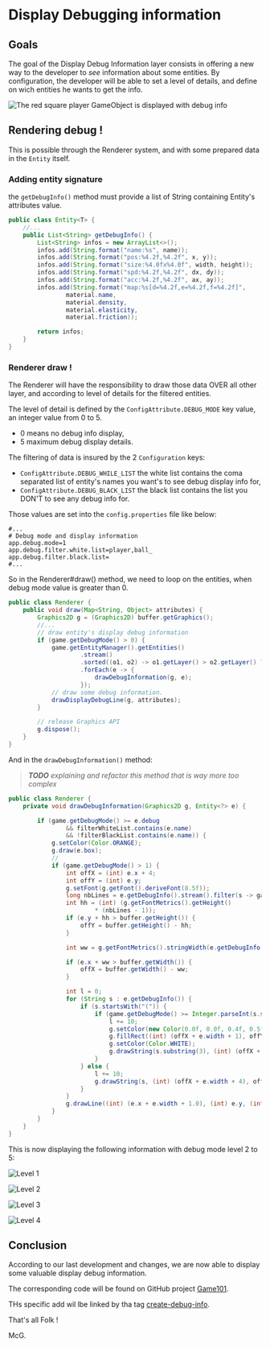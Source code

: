 # Display Debugging information

## Goals

The goal of the Display Debug Information layer consists in offering a new way to the developer to _see_ information
about some entities. By configuration, the developer will be able to set a level of details, and define on wich entities
he wants to get the info.

![The red square player GameObject is displayed with debug info](https://docs.google.com/drawings/d/e/2PACX-1vQ20cHHoPkdXLwmCKX-t1CM3xbDa-6EqKC8FItscfjh6T560XSZzOZiYsufCCQJesx0NRR5J1djxYNE/pub?w=619&h=404 "The red square player GameObject is displayed with debug info")

## Rendering debug !

This is possible through the Renderer system, and with some prepared data in the `Entity` itself.

### Adding entity signature

the `getDebugInfo()` method must provide a list of String containing Entity's attributes value.

```java
public class Entity<T> {
    //...
    public List<String> getDebugInfo() {
        List<String> infos = new ArrayList<>();
        infos.add(String.format("name:%s", name));
        infos.add(String.format("pos:%4.2f,%4.2f", x, y));
        infos.add(String.format("size:%4.0fx%4.0f", width, height));
        infos.add(String.format("spd:%4.2f,%4.2f", dx, dy));
        infos.add(String.format("acc:%4.2f,%4.2f", ax, ay));
        infos.add(String.format("map:%s[d=%4.2f,e=%4.2f,f=%4.2f]",
                material.name,
                material.density,
                material.elasticity,
                material.friction));

        return infos;
    }
}
```

### Renderer draw !

The Renderer will have the responsibility to draw those data OVER all other layer, and according to level of details for
the filtered entities.

The level of detail is defined by the `ConfigAttribute.DEBUG_MODE` key value, an integer value from 0 to 5.

- 0 means no debug info display,
- 5 maximum debug display details.

The filtering of data is insured by the 2 `Configuration` keys:

- `ConfigAttribute.DEBUG_WHILE_LIST` the white list contains the coma separated list of entity's names you want's to see
  debug display info for,
- `ConfigAttribute.DEBUG_BLACK_LIST` the black list contains the list you DON'T to see any debug info for.

Those values are set into the `config.properties` file like below:

```properties
#...
# Debug mode and display information
app.debug.mode=1
app.debug.filter.white.list=player,ball_
app.debug.filter.black.list=
#...
```

So in the Renderer#draw() method, we need to loop on the entities, when debug mode value is greater than 0.

```java
public class Renderer {
    public void draw(Map<String, Object> attributes) {
        Graphics2D g = (Graphics2D) buffer.getGraphics();
        //...
        // draw entity's display debug information
        if (game.getDebugMode() > 0) {
            game.getEntityManager().getEntities()
                    .stream()
                    .sorted((o1, o2) -> o1.getLayer() > o2.getLayer() ? 1 : (o1.getPriority() > o1.getPriority() ? 1 : -1))
                    .forEach(e -> {
                        drawDebugInformation(g, e);
                    });
            // draw some debug information.
            drawDisplayDebugLine(g, attributes);
        }

        // release Graphics API
        g.dispose();
    }
}
```

And in the `drawDebugInformation()` method:

> ___TODO___  _explaining and refactor this method that is way more too complex_

```java
public class Renderer {
    private void drawDebugInformation(Graphics2D g, Entity<?> e) {

        if (game.getDebugMode() >= e.debug
                && filterWhiteList.contains(e.name)
                && !filterBlackList.contains(e.name)) {
            g.setColor(Color.ORANGE);
            g.draw(e.box);
            //
            if (game.getDebugMode() > 1) {
                int offX = (int) e.x + 4;
                int offY = (int) e.y;
                g.setFont(g.getFont().deriveFont(8.5f));
                long nbLines = e.getDebugInfo().stream().filter(s -> game.getDebugMode() >= Integer.parseInt(s.substring(1, 2))).count();
                int hh = (int) (g.getFontMetrics().getHeight()
                        * (nbLines - 1));
                if (e.y + hh > buffer.getHeight()) {
                    offY = buffer.getHeight() - hh;
                }

                int ww = g.getFontMetrics().stringWidth(e.getDebugInfo().stream().max(Comparator.comparingInt(String::length)).get());

                if (e.x + ww > buffer.getWidth()) {
                    offX = buffer.getWidth() - ww;
                }

                int l = 0;
                for (String s : e.getDebugInfo()) {
                    if (s.startsWith("(")) {
                        if (game.getDebugMode() >= Integer.parseInt(s.substring(1, 2))) {
                            l += 10;
                            g.setColor(new Color(0.0f, 0.0f, 0.4f, 0.5f));
                            g.fillRect((int) (offX + e.width + 1), offY - 10 + l, ww + 2, 10);
                            g.setColor(Color.WHITE);
                            g.drawString(s.substring(3), (int) (offX + e.width + 4), offY + l);
                        }
                    } else {
                        l += 10;
                        g.drawString(s, (int) (offX + e.width + 4), offY + l);
                    }
                }
                g.drawLine((int) (e.x + e.width + 1.0), (int) e.y, (int) (offX + e.width + 3.0), offY);
            }
        }
    }
}
```

This is now displaying the following information with debug mode level 2 to 5:

![Level 1](illustrations/figure-debug_display_level_1.png "Level 1")

![Level 2](illustrations/figure-debug_display_level_2.png "Level 2")

![Level 3](illustrations/figure-debug_display_level_3.png "Level 3")

![Level 4](illustrations/figure-debug_display_level_4.png "Level 4")

## Conclusion

According to our last development and changes, we are now able to display some valuable display debug information.

The corresponding code will be found on GitHub
project [Game101](https://github.com/SnapGames/game101/ "go and visit the GitHut project Gam101").

THs specific add wil lbe linked by tha
tag [create-debug-info](https://github.com/SnapGames/game101/release/tag/create-debug-info).

That's all Folk !

McG.